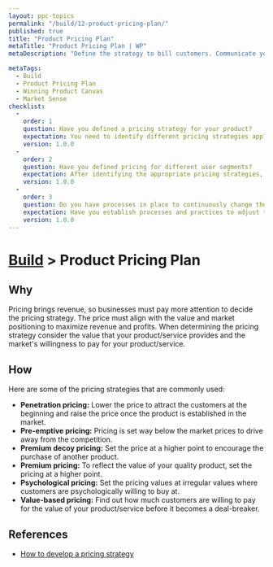 ```yaml
---
layout: ppc-topics 
permalink: "/build/12-product-pricing-plan/"
published: true
title: "Product Pricing Plan"
metaTitle: "Product Pricing Plan | WP"
metaDescription: "Define the strategy to bill customers. Communicate your strategy such as price/feature tiers and pay as you go."

metaTags:
  - Build
  - Product Pricing Plan
  - Winning Product Canvas
  - Market Sense
checklist: 
  -
    order: 1
    question: Have you defined a pricing strategy for your product?
    expectation: You need to identify different pricing strategies applicable to your product.
    version: 1.0.0
  -
    order: 2
    question: Have you defined pricing for different user segments?
    expectation: After identifying the appropriate pricing strategies, you need to set the prices accordingly to your market.
    version: 1.0.0
  -
    order: 3
    question: Do you have processes in place to continuously change the pricing depending on the market demands?
    expectation: Have you establish processes and practices to adjust the pricing depending on the market demands continuously.
    version: 1.0.0
---
```

# [Build](../) > Product Pricing Plan

## Why
Pricing brings revenue, so businesses must pay more attention to decide the pricing strategy. The price must align with the value and market positioning to maximize revenue and profits. When determining the pricing strategy consider the value that your product/service provides and the market's willingness to pay for your product/service.

## How

Here are some of the pricing strategies that are commonly used:

- **Penetration pricing:** Lower the price to attract the customers at the beginning and raise the price once the product is established in the market.
- **Pre-emptive pricing:** Pricing is set way below the market prices to drive away from the competition.
- **Premium decoy pricing:**  Set the price at a higher point to encourage the purchase of another product.
- **Premium pricing:**  To reflect the value of your quality product, set the pricing at a higher point.
- **Psychological pricing:** Set the pricing values at irregular values where customers are psychologically willing to buy at.
- **Value-based pricing:** Find out how much customers are willing to pay for the value of your product/service before it becomes a deal-breaker.

## References

- [How to develop a pricing strategy](http://www.marketingmo.com/strategic-planning/how-to-develop-a-pricing-strategy/)
